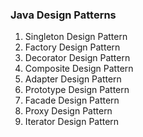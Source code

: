 ### Java Design Patterns

1. Singleton Design Pattern
1. Factory Design Pattern
1. Decorator Design Pattern
1. Composite Design Pattern
1. Adapter Design Pattern
1. Prototype Design Pattern
1. Facade Design Pattern
1. Proxy Design Pattern
1. Iterator Design Pattern

